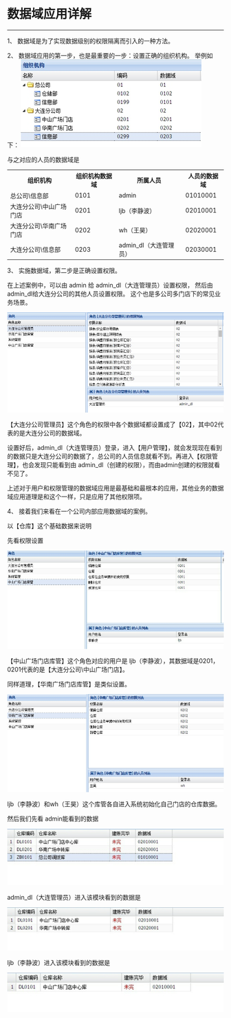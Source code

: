 # 数据域应用详解

---

1、 数据域是为了实现数据级别的权限隔离而引入的一种方法。

2、 数据域应用的第一步，也是最重要的一步：设置正确的组织机构。 举例如下：
![](../assets/05-01.jpg)

与之对应的人员的数据域是

<table>
    <tr>
        <th>组织机构</th>
        <th>组织机构数据域</th>
        <th>所属人员</th>
        <th>人员的数据域</th>
    </tr>
    <tr>
        <td>总公司\信息部</td>
        <td>0101</td>
        <td>admin</td>
        <td>01010001‍</td>
    </tr>
    <tr>
        <td>大连分公司\中山广场门店</td>
        <td>0201</td>
        <td>ljb（李静波）</td>
        <td>02010001‍</td>
    </tr>
    <tr>
        <td>大连分公司\华南广场门店</td>
        <td>0202</td>
        <td>wh（王昊）</td>
        <td>02020001‍</td>
    </tr>
    <tr>
        <td>大连分公司\信息部</td>
        <td>0203</td>
        <td>admin_dl（大连管理员）</td>
        <td>02030001</td>
    </tr>
</table>

3、 实施数据域，第二步是正确设置权限。

在上述案例中，可以由 admin 给 admin_dl（大连管理员）设置权限， 然后由 admin_dl给大连分公司的其他人员设置权限。 这个也是多公司多门店下的常见业务场景。

![](../assets/05-02.jpg)

【大连分公司管理员】这个角色的权限中各个数据域都设置成了【02】，其中02代表的是大连分公司的数据域。

设置好后，admin_dl（大连管理员）登录，进入【用户管理】，就会发现现在看到的数据只是大连分公司的数据了，总公司的人员信息就看不到。再进入【权限管理】，也会发现只能看到由 admin_dl（创建的权限），而由admin创建的权限就看不见了。

上述对于用户和权限管理的数据域应用是最基础和最根本的应用，其他业务的数据域应用道理是和这个一样，只是应用了其他权限项。

4、 接着我们来看在一个公司内部应用数据域的案例。

以【仓库】这个基础数据来说明

先看权限设置

![](../assets/05-03.jpg)

【中山广场门店库管】这个角色对应的用户是 ljb（李静波），其数据域是0201， 0201代表的是【大连分公司\中山广场门店】。

同样道理，【华南广场门店库管】是类似设置。

![](../assets/05-04.jpg)

ljb（李静波）和wh（王昊）这个库管各自进入系统初始化自己门店的仓库数据。 

然后我们先看 admin能看到的数据

![](../assets/05-05.jpg)

admin_dl（大连管理员）进入该模块看到的数据是

![](../assets/05-06.jpg)

ljb（李静波）进入该模块看到的数据是

![](../assets/05-07.jpg)

